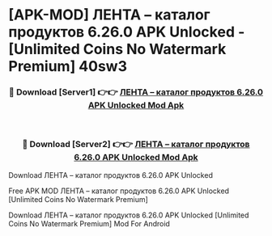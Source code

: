 # [APK-MOD] ЛЕНТА – каталог продуктов 6.26.0 APK Unlocked - [Unlimited Coins No Watermark Premium] 40sw3



<div align="center">
<h3>🔴 Download [Server1] 👉👉 <a href="https://momento.my/?title=ЛЕНТА_–_каталог_продуктов_6.26.0_APK_Unlocked">ЛЕНТА – каталог продуктов 6.26.0 APK Unlocked Mod Apk</a></h3><br>

<h3>🔴 Download [Server2] 👉👉 <a href="https://momento.my/?title=ЛЕНТА_–_каталог_продуктов_6.26.0_APK_Unlocked">ЛЕНТА – каталог продуктов 6.26.0 APK Unlocked Mod Apk</a></h3>
</div>



Download ЛЕНТА – каталог продуктов 6.26.0 APK Unlocked 

Free APK MOD ЛЕНТА – каталог продуктов 6.26.0 APK Unlocked [Unlimited Coins No Watermark Premium]

Download ЛЕНТА – каталог продуктов 6.26.0 APK Unlocked [Unlimited Coins No Watermark Premium] Mod For Android
